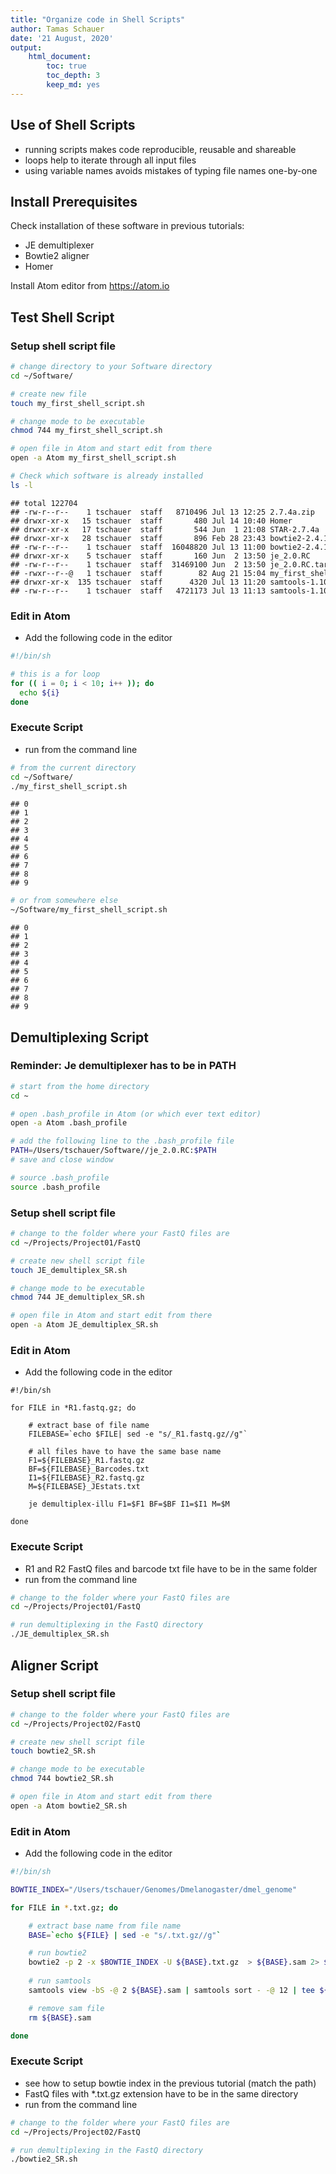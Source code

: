 ```yaml
---
title: "Organize code in Shell Scripts"
author: Tamas Schauer
date: '21 August, 2020'
output: 
    html_document:
        toc: true
        toc_depth: 3
        keep_md: yes
---
```

<style>
pre {
  overflow-x: auto;
}
pre code {
  word-wrap: normal;
  white-space: pre;
}
</style>



## Use of Shell Scripts

* running scripts makes code reproducible, reusable and shareable
* loops help to iterate through all input files
* using variable names avoids mistakes of typing file names one-by-one

## Install Prerequisites

Check installation of these software in previous tutorials:

* JE demultiplexer
* Bowtie2 aligner
* Homer

Install Atom editor from https://atom.io

## Test Shell Script

### Setup shell script file


```bash
# change directory to your Software directory
cd ~/Software/

# create new file
touch my_first_shell_script.sh

# change mode to be executable
chmod 744 my_first_shell_script.sh

# open file in Atom and start edit from there
open -a Atom my_first_shell_script.sh

# Check which software is already installed
ls -l
```

```
## total 122704
## -rw-r--r--    1 tschauer  staff   8710496 Jul 13 12:25 2.7.4a.zip
## drwxr-xr-x   15 tschauer  staff       480 Jul 14 10:40 Homer
## drwxr-xr-x   17 tschauer  staff       544 Jun  1 21:08 STAR-2.7.4a
## drwxr-xr-x   28 tschauer  staff       896 Feb 28 23:43 bowtie2-2.4.1-macos-x86_64
## -rw-r--r--    1 tschauer  staff  16048820 Jul 13 11:00 bowtie2-2.4.1-macos-x86_64.zip
## drwxr-xr-x    5 tschauer  staff       160 Jun  2 13:50 je_2.0.RC
## -rw-r--r--    1 tschauer  staff  31469100 Jun  2 13:50 je_2.0.RC.tar.gz
## -rwxr--r--@   1 tschauer  staff        82 Aug 21 15:04 my_first_shell_script.sh
## drwxr-xr-x  135 tschauer  staff      4320 Jul 13 11:20 samtools-1.10
## -rw-r--r--    1 tschauer  staff   4721173 Jul 13 11:13 samtools-1.10.tar.bz2
```

### Edit in Atom

* Add the following code in the editor


```bash
#!/bin/sh

# this is a for loop
for (( i = 0; i < 10; i++ )); do
  echo ${i}
done
```

### Execute Script

* run from the command line


```bash
# from the current directory
cd ~/Software/
./my_first_shell_script.sh 
```

```
## 0
## 1
## 2
## 3
## 4
## 5
## 6
## 7
## 8
## 9
```


```bash
# or from somewhere else
~/Software/my_first_shell_script.sh 
```

```
## 0
## 1
## 2
## 3
## 4
## 5
## 6
## 7
## 8
## 9
```


## Demultiplexing Script

### Reminder: Je demultiplexer has to be in PATH


```bash
# start from the home directory
cd ~   

# open .bash_profile in Atom (or which ever text editor)
open -a Atom .bash_profile

# add the following line to the .bash_profile file
PATH=/Users/tschauer/Software//je_2.0.RC:$PATH
# save and close window

# source .bash_profile
source .bash_profile
```

### Setup shell script file


```bash
# change to the folder where your FastQ files are
cd ~/Projects/Project01/FastQ 

# create new shell script file
touch JE_demultiplex_SR.sh

# change mode to be executable
chmod 744 JE_demultiplex_SR.sh

# open file in Atom and start edit from there
open -a Atom JE_demultiplex_SR.sh
```


### Edit in Atom

* Add the following code in the editor


```shell
#!/bin/sh

for FILE in *R1.fastq.gz; do 

    # extract base of file name 
    FILEBASE=`echo $FILE| sed -e "s/_R1.fastq.gz//g"` 
    
    # all files have to have the same base name 
    F1=${FILEBASE}_R1.fastq.gz 
    BF=${FILEBASE}_Barcodes.txt 
    I1=${FILEBASE}_R2.fastq.gz 
    M=${FILEBASE}_JEstats.txt 
    
    je demultiplex-illu F1=$F1 BF=$BF I1=$I1 M=$M 
    
done
```

### Execute Script

* R1 and R2 FastQ files and barcode txt file have to be in the same folder
* run from the command line


```bash
# change to the folder where your FastQ files are
cd ~/Projects/Project01/FastQ 

# run demultiplexing in the FastQ directory
./JE_demultiplex_SR.sh
```




## Aligner Script


### Setup shell script file


```bash
# change to the folder where your FastQ files are
cd ~/Projects/Project02/FastQ 

# create new shell script file
touch bowtie2_SR.sh

# change mode to be executable
chmod 744 bowtie2_SR.sh

# open file in Atom and start edit from there
open -a Atom bowtie2_SR.sh
```


### Edit in Atom

* Add the following code in the editor


```bash
#!/bin/sh

BOWTIE_INDEX="/Users/tschauer/Genomes/Dmelanogaster/dmel_genome"

for FILE in *.txt.gz; do

    # extract base name from file name
	BASE=`echo ${FILE} | sed -e "s/.txt.gz//g"`

    # run bowtie2
	bowtie2 -p 2 -x $BOWTIE_INDEX -U ${BASE}.txt.gz  > ${BASE}.sam 2> ${BASE}.txt
    
    # run samtools
	samtools view -bS -@ 2 ${BASE}.sam | samtools sort - -@ 12 | tee ${BASE}.bam | samtools index - ${BASE}.bam.bai

    # remove sam file
	rm ${BASE}.sam

done
```

### Execute Script

* see how to setup bowtie index in the previous tutorial (match the path)
* FastQ files with *.txt.gz extension have to be in the same directory
* run from the command line


```bash
# change to the folder where your FastQ files are
cd ~/Projects/Project02/FastQ 

# run demultiplexing in the FastQ directory
./bowtie2_SR.sh
```
